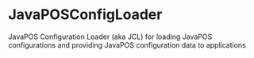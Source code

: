 # JavaPOSConfigLoader
JavaPOS Configuration Loader (aka JCL) for loading JavaPOS configurations and providing JavaPOS configuration data to applications
